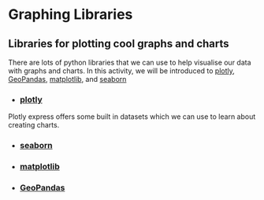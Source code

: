 # Graphing Libraries
## Libraries for plotting cool graphs and charts
There are lots of python libraries that we can use to help visualise our data with graphs and charts. 
In this activity, we will be introduced to [plotly](https://plot.ly/python/), [GeoPandas](https://geopandas.org/),
[matplotlib](https://matplotlib.org/), and [seaborn](https://seaborn.pydata.org/)


* ### [plotly](https://plot.ly/python/)
Plotly express offers some built in datasets which we can use to learn about creating charts.

* ### [seaborn](https://seaborn.pydata.org/tutorial.html)

* ### [matplotlib](https://matplotlib.org/tutorials/index.html)

* ### [GeoPandas](https://geopandas.org/mapping.html)
